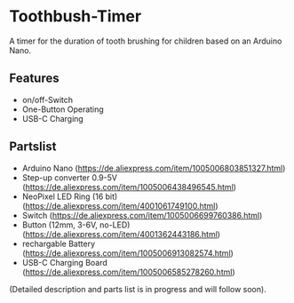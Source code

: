 # Toothbush-Timer
A timer for the duration of tooth brushing for children based on an Arduino Nano.

## Features
* on/off-Switch
* One-Button Operating
* USB-C Charging

## Partslist
* Arduino Nano (https://de.aliexpress.com/item/1005006803851327.html)
* Step-up converter 0.9-5V (https://de.aliexpress.com/item/1005006438496545.html)
* NeoPixel LED Ring (16 bit) (https://de.aliexpress.com/item/4001061749100.html)
* Switch (https://de.aliexpress.com/item/1005006699760386.html)
* Button (12mm, 3-6V, no-LED) (https://de.aliexpress.com/item/4001362443186.html)
* rechargable Battery (https://de.aliexpress.com/item/1005006913082574.html)
* USB-C Charging Board (https://de.aliexpress.com/item/1005006585278260.html)

(Detailed description and parts list is in progress and will follow soon).
